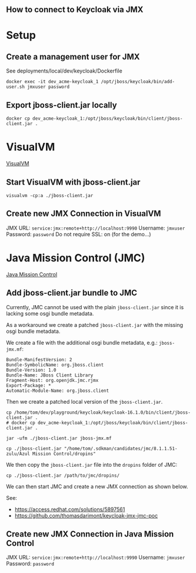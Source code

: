 How to connect to Keycloak via JMX
----

# Setup
## Create a management user for JMX
See deployments/local/dev/keycloak/Dockerfile
```
docker exec -it dev_acme-keycloak_1 /opt/jboss/keycloak/bin/add-user.sh jmxuser password
```


## Export jboss-client.jar locally
```
docker cp dev_acme-keycloak_1:/opt/jboss/keycloak/bin/client/jboss-client.jar .
```

# VisualVM

[VisualVM](https://visualvm.github.io/)

## Start VisualVM with jboss-client.jar
```
visualvm -cp:a ./jboss-client.jar
```

## Create new JMX Connection in VisualVM

JMX URL: `service:jmx:remote+http://localhost:9990`
Username: `jmxuser`
Password: `password`
Do not require SSL: on (for the demo...)

# Java Mission Control (JMC)

[Java Mission Control](https://openjdk.java.net/projects/jmc/)

## Add jboss-client.jar bundle to JMC

Currently, JMC cannot be used with the plain `jboss-client.jar` since it is lacking some osgi bundle metadata. 

As a workaround we create a patched `jboss-client.jar` with the missing osgi bundle metadata.

We create a file with the additional osgi bundle metadata, e.g.: `jboss-jmx.mf`:
```
Bundle-ManifestVersion: 2 
Bundle-SymbolicName: org.jboss.client
Bundle-Version: 1.0
Bundle-Name: JBoss Client Library
Fragment-Host: org.openjdk.jmc.rjmx
Export-Package: *
Automatic-Module-Name: org.jboss.client
```

Then we create a patched local version of the `jboss-client.jar`.
```
cp /home/tom/dev/playground/keycloak/keycloak-16.1.0/bin/client/jboss-client.jar .
# docker cp dev_acme-keycloak_1:/opt/jboss/keycloak/bin/client/jboss-client.jar .

jar -ufm ./jboss-client.jar jboss-jmx.mf

cp ./jboss-client.jar "/home/tom/.sdkman/candidates/jmc/8.1.1.51-zulu/Azul Mission Control/dropins"
```

We then copy the `jboss-client.jar` file into the `dropins` folder of JMC:
```
cp ./jboss-client.jar /path/to/jmc/dropins/
```

We can then start JMC and create a new JMX connection as shown below.

See:
- https://access.redhat.com/solutions/5897561
- https://github.com/thomasdarimont/keycloak-jmx-jmc-poc

## Create new JMX Connection in Java Mission Control

JMX URL: `service:jmx:remote+http://localhost:9990`
Username: `jmxuser`
Password: `password`
